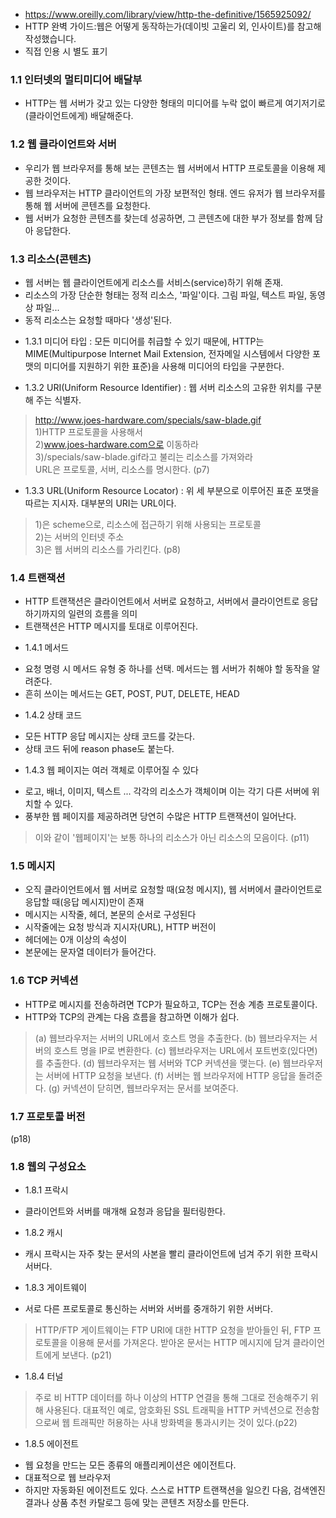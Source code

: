 - https://www.oreilly.com/library/view/http-the-definitive/1565925092/
- HTTP 완벽 가이드:웹은 어떻게 동작하는가(데이빗 고울리 외, 인사이트)를 참고해 작성했습니다.
- 직접 인용 시 별도 표기

### 1.1 인터넷의 멀티미디어 배달부
- HTTP는 웹 서버가 갖고 있는 다양한 형태의 미디어를 누락 없이 빠르게 여기저기로(클라이언트에게) 배달해준다.

### 1.2 웹 클라이언트와 서버
- 우리가 웹 브라우저를 통해 보는 콘텐츠는 웹 서버에서 HTTP 프로토콜을 이용해 제공한 것이다.
- 웹 브라우저는 HTTP 클라이언트의 가장 보편적인 형태. 엔드 유저가 웹 브라우저를 통해 웹 서버에 콘텐츠를 요청한다.
- 웹 서버가 요청한 콘텐츠를 찾는데 성공하면, 그 콘텐츠에 대한 부가 정보를 함께 담아 응답한다.

### 1.3 리소스(콘텐츠)
- 웹 서버는 웹 클라이언트에게 리소스를 서비스(service)하기 위해 존재.
- 리소스의 가장 단순한 형태는 정적 리소스, '파일'이다. 그림 파일, 텍스트 파일, 동영상 파일...
- 동적 리소스는 요청할 때마다 '생성'된다. 

* 1.3.1 미디어 타입 : 모든 미디어를 취급할 수 있기 때문에, HTTP는 MIME(Multipurpose Internet Mail Extension, 전자메일 시스템에서 다양한 포맷의 미디어를 지원하기 위한 표준)을 사용해
미디어의 타입을 구분한다. 

* 1.3.2 URI(Uniform Resource Identifier) : 웹 서버 리소스의 고유한 위치를 구분해 주는 식별자.
> http://www.joes-hardware.com/specials/saw-blade.gif<br>
> 1)HTTP 프로토콜을 사용해서<br>2)www.joes-hardware.com으로 이동하라<br>3)/specials/saw-blade.gif라고 불리는 리소스를 가져와라<br>
> URL은 프로토콜, 서버, 리소스를 명시한다. (p7)

* 1.3.3 URL(Uniform Resource Locator) : 위 세 부분으로 이루어진 표준 포맷을 따르는 지시자. 대부분의 URI는 URL이다.
> 1)은 scheme으로, 리소스에 접근하기 위해 사용되는 프로토콜<br>2)는 서버의 인터넷 주소<br>3)은 웹 서버의 리소스를 가리킨다. (p8)

### 1.4 트랜잭션
- HTTP 트랜잭션은 클라이언트에서 서버로 요청하고, 서버에서 클라이언트로 응답하기까지의 일련의 흐름을 의미
- 트랜잭션은 HTTP 메시지를 토대로 이루어진다.

* 1.4.1 메서드
- 요청 명령 시 메서드 유형 중 하나를 선택. 메서드는 웹 서버가 취해야 할 동작을 알려준다.
- 흔히 쓰이는 메서드는 GET, POST, PUT, DELETE, HEAD

* 1.4.2 상태 코드
- 모든 HTTP 응답 메시지는 상태 코드를 갖는다.
- 상태 코드 뒤에 reason phase도 붙는다.

* 1.4.3 웹 페이지는 여러 객체로 이루어질 수 있다
- 로고, 배너, 이미지, 텍스트 ... 각각의 리소스가 객체이며 이는 각기 다른 서버에 위치할 수 있다.
- 풍부한 웹 페이지를 제공하려면 당연히 수많은 HTTP 트랜잭션이 일어난다.
> 이와 같이 '웹페이지'는 보통 하나의 리소스가 아닌 리소스의 모음이다. (p11)

### 1.5 메시지
- 오직 클라이언트에서 웹 서버로 요청할 때(요청 메시지), 웹 서버에서 클라이언트로 응답할 때(응답 메시지)만이 존재
- 메시지는 시작줄, 헤더, 본문의 순서로 구성된다
- 시작줄에는 요청 방식과 지시자(URL), HTTP 버전이
- 헤더에는 0개 이상의 속성이
- 본문에는 문자열 데이터가 들어간다.

### 1.6 TCP 커넥션
- HTTP로 메시지를 전송하려면 TCP가 필요하고, TCP는 전송 계층 프로토콜이다.
- HTTP와 TCP의 관계는 다음 흐름을 참고하면 이해가 쉽다.
> (a) 웹브라우저는 서버의 URL에서 호스트 명을 추출한다.
> (b) 웹브라우저는 서버의 호스트 명을 IP로 변환한다.
> (c) 웹브라우저는 URL에서 포트번호(있다면)를 추출한다.
> (d) 웹브라우저는 웹 서버와 TCP 커넥션을 맺는다.
> (e) 웹브라우저는 서버에 HTTP 요청을 보낸다.
> (f) 서버는 웹 브라우저에 HTTP 응답을 돌려준다.
> (g) 커넥션이 닫히면, 웹브라우저는 문서를 보여준다. 

### 1.7 프로토콜 버전
(p18)

### 1.8 웹의 구성요소
* 1.8.1 프락시 
- 클라이언트와 서버를 매개해 요청과 응답을 필터링한다.

* 1.8.2 캐시
- 캐시 프락시는 자주 찾는 문서의 사본을 빨리 클라이언트에 넘겨 주기 위한 프락시 서버다. 

* 1.8.3 게이트웨이
- 서로 다른 프로토콜로 통신하는 서버와 서버를 중개하기 위한 서버다. 
> HTTP/FTP 게이트웨이는 FTP URI에 대한 HTTP 요청을 받아들인 뒤, FTP 프로토콜을 이용해 문서를 가져온다. 받아온 문서는 HTTP 메시지에 담겨 클라이언트에게 보낸다. (p21)

* 1.8.4 터널
> 주로 비 HTTP 데이터를 하나 이상의 HTTP 연결을 통해 그대로 전송해주기 위해 사용된다.
> 대표적인 예로, 암호화된 SSL 트래픽을 HTTP 커넥션으로 전송함으로써 웹 트래픽만 허용하는 사내 방화벽을 통과시키는 것이 있다.(p22)

* 1.8.5 에이전트
- 웹 요청을 만드는 모든 종류의 애플리케이션은 에이전트다.
- 대표적으로 웹 브라우저
- 하지만 자동화된 에이전트도 있다. 스스로 HTTP 트랜잭션을 일으킨 다음, 검색엔진 결과나 상품 추천 카탈로그 등에 맞는 콘텐츠 저장소를 만든다. 
